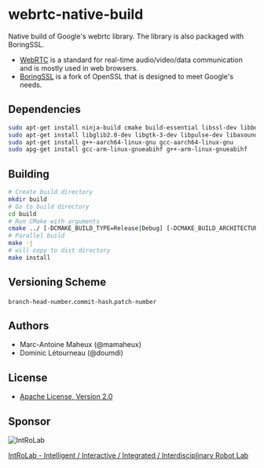 # webrtc-native-build

Native build of Google's webrtc library. The library is also packaged with BoringSSL.

* [WebRTC](https://webrtc.org/) is a standard for real-time audio/video/data communication and is mostly used in web browsers.
* [BoringSSL](https://github.com/google/boringssl) is a fork of OpenSSL that is designed to meet Google's needs.


## Dependencies
```bash
sudo apt-get install ninja-build cmake build-essential libssl-dev libboost-all-dev 
sudo apt-get install libglib2.0-dev libgtk-3-dev libpulse-dev libasound2-dev 
sudo apt-get install g++-aarch64-linux-gnu gcc-aarch64-linux-gnu
sudo apg-get install gcc-arm-linux-gnueabihf g++-arm-linux-gnueabihf
```

## Building

```bash
# Create build directory
mkdir build
# Go to build directory
cd build
# Run CMake with arguments
cmake ../ [-DCMAKE_BUILD_TYPE=Release|Debug] [-DCMAKE_BUILD_ARCHITECTURE=arm64|amd64]
# Parallel build
make -j
# will copy to dist directory
make install
```

## Versioning Scheme
`branch-head-number`.`commit-hash`.`patch-number`

## Authors

* Marc-Antoine Maheux (@mamaheux)
* Dominic Létourneau (@doumdi)

## License

* [Apache License, Version 2.0](LICENSE)

## Sponsor

![IntRoLab](https://introlab.3it.usherbrooke.ca/IntRoLab.png)

[IntRoLab - Intelligent / Interactive / Integrated / Interdisciplinary Robot Lab](https://introlab.3it.usherbrooke.ca)

